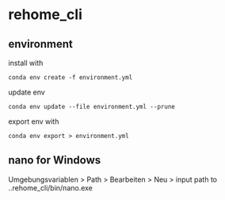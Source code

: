 # rehome_cli
## environment
install with 
```
conda env create -f environment.yml
```

update env
````
conda env update --file environment.yml --prune
````

export env with
````
conda env export > environment.yml
````

## nano for Windows
Umgebungsvariablen > Path > Bearbeiten > Neu > input path to ..rehome_cli/bin/nano.exe
